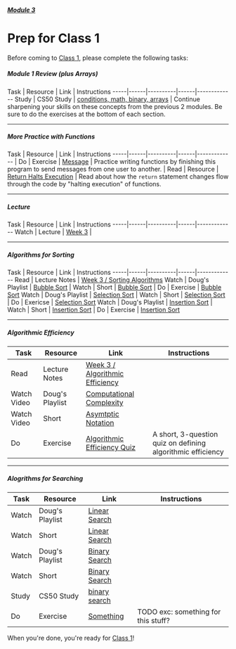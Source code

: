 ##### [Module 3](../..)

# Prep for Class 1

Before coming to [Class 1](../class1), please complete the following tasks:

##### Module 1 Review (plus Arrays)
Task | Resource | Link | Instructions
-----|------|----------|------|-------------
Study | CS50 Study | [conditions, math, binary, arrays](https://study.cs50.net/loops?toc=conditions,math,binary,arrays) | Continue sharpening your skills on these concepts from the previous 2 modules. Be sure to do the exercises at the bottom of each section.

***

##### More Practice with Functions
Task | Resource | Link | Instructions
-----|------|----------|------|-------------
| Do | Exercise | [Message](../exercises/message) | Practice writing functions by finishing this program to send messages from one user to another.
| Read | Resource | [Return Halts Execution](../resources/return-halts-execution) | Read about how the `return` statement changes flow through the code by "halting execution" of functions.

***

##### Lecture
Task | Resource | Link | Instructions
-----|------|----------|------|-------------
Watch | Lecture | [Week 3](https://www.youtube.com/watch?v=IEOO5UToo6A) | 

***

##### Algorithms for Sorting
Task | Resource | Link | Instructions
-----|------|----------|------|-------------
Read | Lecture Notes | [Week 3 / Sorting Algorithms](http://cdn.cs50.net/2015/fall/lectures/3/m/notes3m/notes3m.html#sorting_algorithms)
Watch | Doug's Playlist | [Bubble Sort](https://www.youtube.com/watch?v=Ui97-_n5xjo&list=PLhQjrBD2T382Bh-sc1w74c4V6_G2byC-T&index=4) |
Watch | Short | [Bubble Sort](TODO) |
Do | Exercise | [Bubble Sort](../exercises/bubble-sort)
Watch | Doug's Playlist | [Selection Sort](https://www.youtube.com/watch?v=lx9G71uLXIg&list=PLhQjrBD2T382Bh-sc1w74c4V6_G2byC-T&index=3) |
Watch | Short | [Selection Sort](TODO) |
Do | Exericse | [Selection Sort](../exercises/selection-sort)
Watch | Doug's Playlist | [Insertion Sort](https://www.youtube.com/watch?v=TwGb6ohsvUU&list=PLhQjrBD2T382Bh-sc1w74c4V6_G2byC-T&index=5) |
Watch | Short | [Insertion Sort](TODO) |
Do | Exercise | [Insertion Sort](../exercises/insertion-sort)

***

##### Algorithmic Efficiency
Task | Resource | Link | Instructions
-----|------|------|-------------
Read | Lecture Notes | [Week 3 / Algorithmic Efficiency](http://cdn.cs50.net/2015/fall/lectures/3/m/notes3m/notes3m.html#algorithmic_efficiency)
Watch Video | Doug's Playlist | [Computational Complexity](https://www.youtube.com/watch?v=IM9sHGlYV5A&list=PLhQjrBD2T382Bh-sc1w74c4V6_G2byC-T&index=2)
Watch Video | Short | [Asymtptic Notation](http://cs50.tv/2012/fall/shorts/asymptotic_notation/asymptotic_notation-720p.mp4)
Do | Exercise | [Algorithmic Efficiency Quiz](../exercises/algorithmic-efficiency) | A short, 3-question quiz on defining algorithmic efficiency

***

##### Alogrithms for Searching
Task | Resource | Link | Instructions
-----|----------|------|-------------
Watch | Doug's Playlist | [Linear Search](https://www.youtube.com/watch?v=vZWfKBdSgXI&index=7&list=PLhQjrBD2T382Bh-sc1w74c4V6_G2byC-T)
Watch | Short | [Linear Search](TODO)
Watch | Doug's Playlist | [Binary Search](https://www.youtube.com/watch?v=5xlIPT1FRcA&index=8&list=PLhQjrBD2T382Bh-sc1w74c4V6_G2byC-T)
Watch | Short | [Binary Search](TODO)
Study | CS50 Study | [binary search](https://study.cs50.net/binary_search?toc=binary_search)
Do | Exercise | [Something](TODO) | TODO exc: something for this stuff?

When you're done, you're ready for [Class 1](../class1)!

